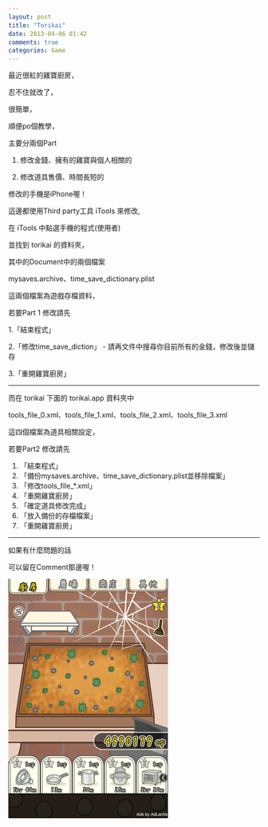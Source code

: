 ```yaml
---
layout: post
title: "Torikai"
date: 2013-04-06 01:42
comments: true
categories: Game
---
```


最近很紅的雞寶廚房，

忍不住就改了，

很簡單，

順便po個教學，

主要分兩個Part

1. 修改金錢、擁有的雞寶與個人相關的

2. 修改道具售價、時間長短的

修改的手機是iPhone喔！

這邊都使用Third party工具 iTools 來修改,

在 iTools 中點選手機的程式(使用者)

並找到 torikai 的資料夾，

其中的Document中的兩個檔案

mysaves.archive、time_save_dictionary.plist

這兩個檔案為遊戲存檔資料，

若要Part 1 修改請先

1.「結束程式」

2.「修改time_save_diction」
    - 請再文件中搜尋你目前所有的金錢，修改後並儲存

3.「重開雞寶廚房」

---

而在 torikai 下面的 torikai.app 資料夾中

tools_file_0.xml、tools_file_1.xml、tools_file_2.xml、tools_file_3.xml

這四個檔案為道具相關設定，

若要Part2 修改請先

1. 「結束程式」
2. 「備份mysaves.archive、time_save_dictionary.plist並移除檔案」
3. 「修改tools_file_*.xml」
4. 「重開雞寶廚房」
5. 「確定道具修改完成」
6. 「放入備份的存檔檔案」
7. 「重開雞寶廚房」

---

如果有什麼問題的話

可以留在Comment那邊喔！

![jibao][jibao]

[jibao]: /images/jibao.png "jibao"

